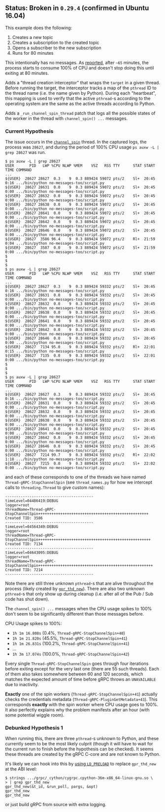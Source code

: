 ## Status: Broken in `0.29.4` (confirmed in Ubuntu 16.04)

This example does the following:

1. Creates a new topic
1. Creates a subscription to the created topic
1. Opens a subscriber to the new subscription
1. Runs for 80 minutes

This intentionally has no messages. As [reported][1], after `~65`
minutes, the process starts to consume 100% of CPU and doesn't
stop doing this until exiting at 80 minutes.

Adds a "thread creation interceptor" that wraps the `target` in a given
thread. Before running the target, the interceptor tracks a map of the
`pthread` ID to the thread name (i.e. the name given by Python). During each
"heartbeat", this mapping is used to verify that the active `pthread`-s
according to the operating system are the same as the active threads
according to Python.

Adds a `_run_channel_spin_thread` patch that logs all the possible states
of the worker in the thread with `channel_spin() ...` messages.

### Current Hypothesis

The issue occurs in the [`channel_spin`][3] thread. In the
captured logs, the process was `28627`, and during the period of
100% CPU usage `ps auxw -L | grep 28627` was run.

```
$ ps auxw -L | grep 28627
USER       PID   LWP %CPU NLWP %MEM    VSZ   RSS TTY      STAT START   TIME COMMAND
...
${USER}  28627 28627  0.3    9  0.3 889424 59072 pts/2    Sl+  20:45   0:16 .../bin/python no-messages-too/script.py
${USER}  28627 28631  0.0    9  0.3 889424 59072 pts/2    Sl+  20:45   0:00 .../bin/python no-messages-too/script.py
${USER}  28627 28632  0.0    9  0.3 889424 59072 pts/2    Sl+  20:45   0:00 .../bin/python no-messages-too/script.py
${USER}  28627 28638  0.0    9  0.3 889424 59072 pts/2    Sl+  20:45   0:00 .../bin/python no-messages-too/script.py
${USER}  28627 28641  0.0    9  0.3 889424 59072 pts/2    Sl+  20:45   0:00 .../bin/python no-messages-too/script.py
${USER}  28627 28642  0.0    9  0.3 889424 59072 pts/2    Sl+  20:45   0:00 .../bin/python no-messages-too/script.py
${USER}  28627 28646  0.0    9  0.3 889424 59072 pts/2    Sl+  20:45   0:00 .../bin/python no-messages-too/script.py
${USER}  28627  3586 96.4    9  0.3 889424 59072 pts/2    Rl+  21:59   0:04 .../bin/python no-messages-too/script.py
${USER}  28627  3587  0.0    9  0.3 889424 59072 pts/2    Sl+  21:59   0:00 .../bin/python no-messages-too/script.py
$
$
$
$ ps auxw -L | grep 28627
USER       PID   LWP %CPU NLWP %MEM    VSZ   RSS TTY      STAT START   TIME COMMAND
...
${USER}  28627 28627  0.3    9  0.3 889424 59332 pts/2    Sl+  20:45   0:16 .../bin/python no-messages-too/script.py
${USER}  28627 28631  0.0    9  0.3 889424 59332 pts/2    Sl+  20:45   0:00 .../bin/python no-messages-too/script.py
${USER}  28627 28632  0.0    9  0.3 889424 59332 pts/2    Sl+  20:45   0:00 .../bin/python no-messages-too/script.py
${USER}  28627 28638  0.0    9  0.3 889424 59332 pts/2    Sl+  20:45   0:00 .../bin/python no-messages-too/script.py
${USER}  28627 28641  0.0    9  0.3 889424 59332 pts/2    Sl+  20:45   0:00 .../bin/python no-messages-too/script.py
${USER}  28627 28642  0.0    9  0.3 889424 59332 pts/2    Sl+  20:45   0:00 .../bin/python no-messages-too/script.py
${USER}  28627 28646  0.0    9  0.3 889424 59332 pts/2    Sl+  20:45   0:00 .../bin/python no-messages-too/script.py
${USER}  28627  7134 95.0    9  0.3 889424 59332 pts/2    Rl+  22:01   0:15 .../bin/python no-messages-too/script.py
${USER}  28627  7135  0.0    9  0.3 889424 59332 pts/2    Sl+  22:01   0:00 .../bin/python no-messages-too/script.py
$
$
$
$ ps auxw -L | grep 28627
USER       PID   LWP %CPU NLWP %MEM    VSZ   RSS TTY      STAT START   TIME COMMAND
...
${USER}  28627 28627  0.3    9  0.3 889424 59332 pts/2    Sl+  20:45   0:16 .../bin/python no-messages-too/script.py
${USER}  28627 28631  0.0    9  0.3 889424 59332 pts/2    Sl+  20:45   0:00 .../bin/python no-messages-too/script.py
${USER}  28627 28632  0.0    9  0.3 889424 59332 pts/2    Sl+  20:45   0:00 .../bin/python no-messages-too/script.py
${USER}  28627 28638  0.0    9  0.3 889424 59332 pts/2    Sl+  20:45   0:00 .../bin/python no-messages-too/script.py
${USER}  28627 28641  0.0    9  0.3 889424 59332 pts/2    Sl+  20:45   0:00 .../bin/python no-messages-too/script.py
${USER}  28627 28642  0.0    9  0.3 889424 59332 pts/2    Sl+  20:45   0:00 .../bin/python no-messages-too/script.py
${USER}  28627 28646  0.0    9  0.3 889424 59332 pts/2    Sl+  20:45   0:00 .../bin/python no-messages-too/script.py
${USER}  28627  7214 99.7    9  0.3 889424 59332 pts/2    Rl+  22:02   1:18 .../bin/python no-messages-too/script.py
${USER}  28627  7215  0.0    9  0.3 889424 59332 pts/2    Sl+  22:02   0:00 .../bin/python no-messages-too/script.py
```

and each of these corresponds to one of the threads we have named
`Thread-gRPC-StopChannelSpin` (see `thread_names.py` for how we intercept
calls to `threading.Thread` to give custom names):

```
----------------------------------------
timeLevel=04486419:DEBUG
logger=root
threadName=Thread-gRPC-StopChannelSpin++++++++++++++++++++++++++++++++++++++++++++++++++
Created TID: 3586
----------------------------------------
timeLevel=04564349:DEBUG
logger=root
threadName=Thread-gRPC-StopChannelSpin+++++++++++++++++++++++++++++++++++++++++++++++++++
Created TID: 7134
----------------------------------------
timeLevel=04643095:DEBUG
logger=root
threadName=Thread-gRPC-StopChannelSpin++++++++++++++++++++++++++++++++++++++++++++++++++++
Created TID: 7214
----------------------------------------
```

Note there are still three unknown `pthread`-s that are alive throughout
the process (likely created by [`gpr_thd_new`][4]). There are also
two unknown `pthread`-s that only show up during cleanup (i.e. after all
of the Pub / Sub code has shut down).

The `channel_spin() ...` messages when the CPU usage spikes to 100% don't
seem to be significantly different than those messages before.

CPU Usage spikes to 100%:
- `1h 1m 16.808s` (0.4%, `Thread-gRPC-StopChannelSpin+40`)
- `1h 1m 21.820s` (45.5%, `Thread-gRPC-StopChannelSpin+41`)
- `1h 1m 26.831s` (100.2%, `Thread-gRPC-StopChannelSpin+41`)
- ...
- `1h 3m 17.074s` (100.0%, `Thread-gRPC-StopChannelSpin+42`)

Every single `Thread-gRPC-StopChannelSpin` goes through four iterations
before exiting except for the very last one (there are 55 such threads).
Each of them also takes somewhere between 60 and 120 seconds, which
matches the expected amount of time before gRPC throws an `UNAVAILABLE`
due to inactivity.

**Exactly** one of the spin workers (`Thread-gRPC-StopChannelSpin+41`)
actually checks the credentials metadata (`Thread-gRPC-PluginGetMetadata+43`).
This corresponds **exactly** with the spin worker where CPU usage goes to
100%. It also perfectly explains why the problem manifests after an hour
(with some potential wiggle room).

### Debunked Hypothesis 1

When running this, there are three `pthread`-s unknown to Python, and
these currently seem to be the most likely culprit (though it will have
to wait for the current run to finish before the hypothesis can be
checked). It seems these threads are created by the gRPC C-core and are
not known to Python.

It's likely we can hook into this by [using `LD_PRELOAD`][2] to replace
`gpr_thd_new` at the ABI level:

```
$ strings .../grpc/_cython/cygrpc.cpython-36m-x86_64-linux-gnu.so \
> | grep gpr_thd_new
gpr_thd_new(&t_id, &run_poll, pargs, &opt)
gpr_thd_new
gpr_thd_new
```

or just build gRPC from source with extra logging.

[1]: https://github.com/GoogleCloudPlatform/google-cloud-python/issues/4563
[2]: https://rafalcieslak.wordpress.com/2013/04/02/dynamic-linker-tricks-using-ld_preload-to-cheat-inject-features-and-investigate-programs/
[3]: https://github.com/grpc/grpc/blob/v1.8.0/src/python/grpcio/grpc/_channel.py#L710-L711
[4]: https://github.com/grpc/grpc/blob/v1.8.0/src/core/lib/support/thd_posix.cc#L58
